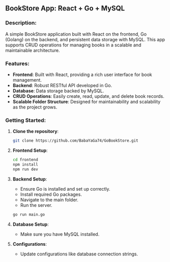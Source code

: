 ## BookStore App: React + Go + MySQL

### Description:

A simple BookStore application built with React on the frontend, Go (Golang) on the backend, and persistent data storage with MySQL. This app supports CRUD operations for managing books in a scalable and maintainable architecture.

### Features:

- **Frontend**: Built with React, providing a rich user interface for book management.
- **Backend**: Robust RESTful API developed in Go.
- **Database**: Data storage backed by MySQL.
- **CRUD Operations**: Easily create, read, update, and delete book records.
- **Scalable Folder Structure**: Designed for maintainability and scalability as the project grows.

### Getting Started:

1. **Clone the repository**:

   ```bash
   git clone https://github.com/BabaYaGa74/GoBookStore.git
   ```

2. **Frontend Setup**:

   ```bash
   cd frontend
   npm install
   npm run dev
   ```

3. **Backend Setup**:

   - Ensure Go is installed and set up correctly.
   - Install required Go packages.
   - Navigate to the main folder.
   - Run the server.

   ```bash
   go run main.go
   ```

4. **Database Setup**:

   - Make sure you have MySQL installed.

5. **Configurations**:
   - Update configurations like database connection strings.
